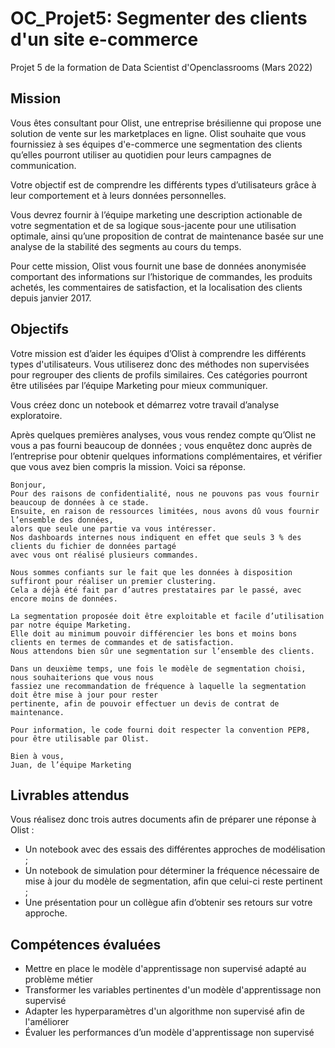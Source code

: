 # OC_Projet5: Segmenter des clients d'un site e-commerce
Projet 5 de la formation de Data Scientist d'Openclassrooms (Mars 2022)

## Mission

Vous êtes consultant pour Olist, une entreprise brésilienne qui propose une solution de vente sur les marketplaces en ligne.
Olist souhaite que vous fournissiez à ses équipes d'e-commerce une segmentation des clients qu’elles pourront utiliser au quotidien pour leurs campagnes de communication.

Votre objectif est de comprendre les différents types d’utilisateurs grâce à leur comportement et à leurs données personnelles.

Vous devrez fournir à l’équipe marketing une description actionable de votre segmentation et de sa logique sous-jacente pour une utilisation optimale, ainsi qu’une proposition de contrat de maintenance basée sur une analyse de la stabilité des segments au cours du temps.

Pour cette mission, Olist vous fournit une base de données anonymisée comportant des informations sur l’historique de commandes, les produits achetés, les commentaires de satisfaction, et la localisation des clients depuis janvier 2017.

## Objectifs

Votre mission est d’aider les équipes d’Olist à comprendre les différents types d'utilisateurs. Vous utiliserez donc des méthodes non supervisées pour regrouper des clients de profils similaires. Ces catégories pourront être utilisées par l’équipe Marketing pour mieux communiquer.

Vous créez donc un notebook et démarrez votre travail d’analyse exploratoire.

Après quelques premières analyses, vous vous rendez compte qu’Olist ne vous a pas fourni beaucoup de données ; vous enquêtez donc auprès de l’entreprise pour obtenir quelques informations complémentaires, et vérifier que vous avez bien compris la mission. Voici sa réponse.


```
Bonjour, 
Pour des raisons de confidentialité, nous ne pouvons pas vous fournir beaucoup de données à ce stade. 
Ensuite, en raison de ressources limitées, nous avons dû vous fournir l’ensemble des données, 
alors que seule une partie va vous intéresser. 
Nos dashboards internes nous indiquent en effet que seuls 3 % des clients du fichier de données partagé 
avec vous ont réalisé plusieurs commandes.

Nous sommes confiants sur le fait que les données à disposition suffiront pour réaliser un premier clustering. 
Cela a déjà été fait par d’autres prestataires par le passé, avec encore moins de données.

La segmentation proposée doit être exploitable et facile d’utilisation par notre équipe Marketing. 
Elle doit au minimum pouvoir différencier les bons et moins bons clients en termes de commandes et de satisfaction. 
Nous attendons bien sûr une segmentation sur l’ensemble des clients.

Dans un deuxième temps, une fois le modèle de segmentation choisi, nous souhaiterions que vous nous 
fassiez une recommandation de fréquence à laquelle la segmentation doit être mise à jour pour rester 
pertinente, afin de pouvoir effectuer un devis de contrat de maintenance.

Pour information, le code fourni doit respecter la convention PEP8, pour être utilisable par Olist.

Bien à vous,
Juan, de l’équipe Marketing
```
  

## Livrables attendus

Vous réalisez donc trois autres documents afin de préparer une réponse à Olist : 

- Un notebook avec des essais des différentes approches de modélisation ;
- Un notebook de simulation pour déterminer la fréquence nécessaire de mise à jour du modèle de segmentation, afin que celui-ci reste pertinent ; 
- Une présentation pour un collègue afin d’obtenir ses retours sur votre approche.


## Compétences évaluées

- Mettre en place le modèle d'apprentissage non supervisé adapté au problème métier
- Transformer les variables pertinentes d'un modèle d'apprentissage non supervisé
- Adapter les hyperparamètres d'un algorithme non supervisé afin de l'améliorer
- Évaluer les performances d’un modèle d'apprentissage non supervisé
